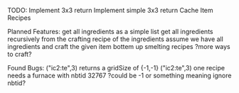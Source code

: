 TODO:
    Implement 3x3 return
    Implement simple 3x3 return
    Cache Item Recipes
    
Planned Features:
    get all ingredients as a simple list
    get all ingredients recursively from the crafting recipe of the ingredients
    assume we have all ingredients and craft the given item bottem up
    smelting recipes
    ?more ways to craft?

Found Bugs:
    ("ic2:te",3) returns a gridSize of {-1,-1}
    ("ic2:te",3) one recipe needs a furnace with nbtid 32767
        ?could be -1 or something meaning ignore nbtid?